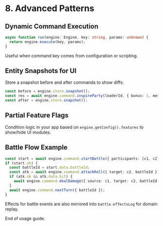 # 8. Advanced Patterns

## Dynamic Command Execution
```ts
async function run(engine: Engine, key: string, params: unknown) {
  return engine.execute(key, params);
}
```
Useful when command key comes from configuration or scripting.

## Entity Snapshots for UI
Store a snapshot before and after commands to show diffs:
```ts
const before = engine.store.snapshot();
const res = await engine.command.inspireParty(leaderId, { bonus: 1, message: 'Go!' });
const after = engine.store.snapshot();
```

## Partial Feature Flags
Condition logic in your app based on `engine.getConfig().features` to show/hide UI modules.

## Battle Flow Example
```ts
const start = await engine.command.startBattle({ participants: [c1, c2], recordRolls: true });
if (start.ok) {
  const battleId = start.data.battleId;
  const atk = await engine.command.attackRoll({ target: c2, battleId });
  if (atk.ok && atk.data.hit) {
    await engine.command.dealDamage({ source: c1, target: c2, battleId, attackContext: { hit: atk.data.hit, natural: atk.data.natural } });
  }
  await engine.command.nextTurn({ battleId });
}
```
Effects for battle events are also mirrored into `battle.effectsLog` for domain replay.

End of usage guide.

